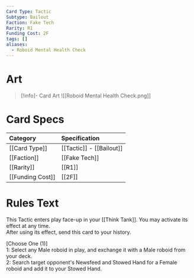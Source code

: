 ```yaml
---
Card Type: Tactic
Subtype: Bailout
Faction: Fake Tech
Rarity: R1
Funding Cost: 2F
tags: []
aliases:
  - Roboid Mental Health Check
---
```

# Art

> [!info]- Card Art
> ![[Roboid Mental Health Check.png]]

# Card Specs

| Category | Specification| 
| :--- | :--- |
| [[Card Type]] | [[Tactic]] - [[Bailout]] |  
| [[Faction]] | [[Fake Tech]] | 
| [[Rarity]] | [[R1]] |  
| [[Funding Cost]] | [[2F]] | 

# Rules Text  

This Tactic enters play face-up in your [[Think Tank]]. You may activate its effect at any time.  
After using its effect, send this card to your history.  

[Choose One (1)]  
1: Select any Male roboid in play, and exchange it with a Male roboid from your deck.  
2: Search target opponent's Newsfeed and Stowed Hand for a Female roboid and add it to your Stowed Hand.  

